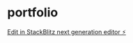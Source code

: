 # portfolio

[Edit in StackBlitz next generation editor ⚡️](https://stackblitz.com/~/github.com/thusharashenoi/portfolio)